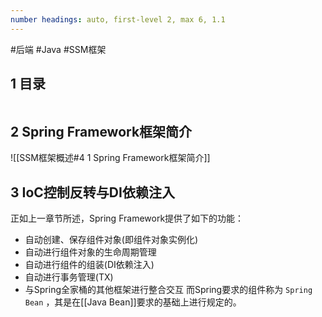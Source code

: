 ```yaml
---
number headings: auto, first-level 2, max 6, 1.1
---
```

#后端 #Java #SSM框架

## 1 目录

```toc
```

## 2 Spring Framework框架简介

![[SSM框架概述#4 1 Spring Framework框架简介]]

## 3 IoC控制反转与DI依赖注入

正如上一章节所述，Spring Framework提供了如下的功能：
- 自动创建、保存组件对象(即组件对象实例化)
- 自动进行组件对象的生命周期管理
- 自动进行组件的组装(DI依赖注入)
- 自动进行事务管理(TX)
- 与Spring全家桶的其他框架进行整合交互
而Spring要求的组件称为 `Spring Bean` ，其是在[[Java Bean]]要求的基础上进行规定的。






